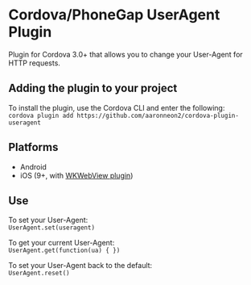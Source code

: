# Cordova/PhoneGap UserAgent Plugin #
Plugin for Cordova 3.0+ that allows you to change your User-Agent for HTTP requests.

## Adding the plugin to your project ##
To install the plugin, use the Cordova CLI and enter the following:<br />
`cordova plugin add https://github.com/aaronneon2/cordova-plugin-useragent`

## Platforms ##
- Android
- iOS (9+, with [WKWebView plugin](https://github.com/apache/cordova-plugin-wkwebview-engine))

## Use ##
To set your User-Agent:<br />
`UserAgent.set(useragent)`

To get your current User-Agent:<br />
`UserAgent.get(function(ua) { })`

To set your User-Agent back to the default:<br />
`UserAgent.reset()`
